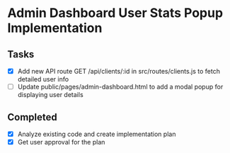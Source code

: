 # Admin Dashboard User Stats Popup Implementation

## Tasks
- [x] Add new API route GET /api/clients/:id in src/routes/clients.js to fetch detailed user info
- [ ] Update public/pages/admin-dashboard.html to add a modal popup for displaying user details

## Completed
- [x] Analyze existing code and create implementation plan
- [x] Get user approval for the plan
